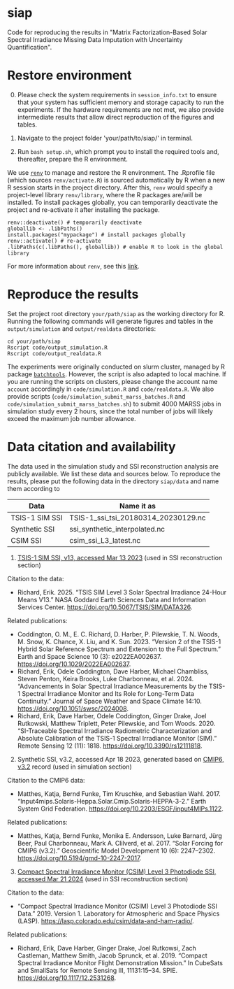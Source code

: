 # siap
Code for reproducing the results in "Matrix Factorization-Based Solar Spectral Irradiance Missing Data Imputation with Uncertainty Quantification".

# Restore environment

0. Please check the system requirements in `session_info.txt` to ensure that your system has sufficient memory and storage capacity to run the experiments. 
If the hardware requirements are not met, we also provide intermediate results that allow direct reproduction of the figures and tables.

1. Navigate to the project folder 'your/path/to/siap/' in terminal.

2. Run `bash setup.sh`, which prompt you to install the required tools and, thereafter, prepare the R environment. 

We use [`renv`](https://rstudio.github.io/renv/) to manage and restore the R environment. The .Rprofile file (which sources `renv/activate.R`) is sourced automatically by R when a new R session starts in the project directory.
After this, `renv` would specify a project-level library `renv/library`, where the R packages are/will be installed. 
To install packages globally, you can temporarily deactivate the project and re-activate it after installing the package. 
```
renv::deactivate() # temporarily deactivate
globallib <- .libPaths()
install.packages("mypackage") # install packages globally
renv::activate() # re-activate 
.libPaths(c(.libPaths(), globallib)) # enable R to look in the global library 
```
For more information about `renv`, see this [link](https://rstudio.github.io/renv/).

# Reproduce the results
Set the project root directory `your/path/siap` as the working directory for R.
Running the following commands will generate figures and tables in the `output/simulation` and `output/realdata` directories:
```
cd your/path/siap
Rscript code/output_simulation.R
Rscript code/output_realdata.R
```

The experiments were originally conducted on slurm cluster, managed by R package [`batchtools`](https://github.com/mlr-org/batchtools).
However, the script is also adapted to local machine. 
If you are running the scripts on clusters, please change the account name `account` accordingly in `code/simulation.R` and `code/realdata.R`. 
We also provide scripts (`code/simulation_submit_marss_batches.R` and `code/simulation_submit_marss_batches.sh`) to submit 4000 MARSS jobs in simulation study every 2 hours, since the total number of jobs will likely exceed the maximum job number allowance.

# Data citation and availability
The data used in the simulation study and SSI reconstruction analysis are publicly available. We list these data and sources below. To reproduce the results, please put the following data in the directory `siap/data` and name them according to

| Data           | Name it as |
| -------------- | ---------- |
| TSIS-1 SIM SSI | TSIS-1_ssi_tsi_20180314_20230129.nc |
| Synthetic SSI | ssi_synthetic_interpolated.nc |
| CSIM SSI | csim_ssi_L3_latest.nc |

1. [TSIS-1 SIM SSI, v13, accessed Mar 13 2023](https://disc.gsfc.nasa.gov/datacollection/TSIS_SSI_L3_24HR_13.html) (used in SSI reconstruction section)

  Citation to the data:
  - Richard, Erik. 2025. “TSIS SIM Level 3 Solar Spectral Irradiance 24-Hour Means V13.” NASA Goddard Earth Sciences Data and Information Services Center. https://doi.org/10.5067/TSIS/SIM/DATA326.

  Related publications:
  - Coddington, O. M., E. C. Richard, D. Harber, P. Pilewskie, T. N. Woods, M. Snow, K. Chance, X. Liu, and K. Sun. 2023. “Version 2 of the TSIS-1 Hybrid Solar Reference Spectrum and Extension to the Full Spectrum.” Earth and Space Science 10 (3): e2022EA002637. https://doi.org/10.1029/2022EA002637.
  - Richard, Erik, Odele Coddington, Dave Harber, Michael Chambliss, Steven Penton, Keira Brooks, Luke Charbonneau, et al. 2024. “Advancements in Solar Spectral Irradiance Measurements by the TSIS-1 Spectral Irradiance Monitor and Its Role for Long-Term Data Continuity.” Journal of Space Weather and Space Climate 14:10. https://doi.org/10.1051/swsc/2024008.
  - Richard, Erik, Dave Harber, Odele Coddington, Ginger Drake, Joel Rutkowski, Matthew Triplett, Peter Pilewskie, and Tom Woods. 2020. “SI-Traceable Spectral Irradiance Radiometric Characterization and Absolute Calibration of the TSIS-1 Spectral Irradiance Monitor (SIM).” Remote Sensing 12 (11): 1818. https://doi.org/10.3390/rs12111818.

2. Synthetic SSI, v3.2, accessed Apr 18 2023, generated based on [CMIP6, v3.2](https://doi.org/10.22033/ESGF/input4MIPs.1122) record (used in simulation section)

  Citation to the CMIP6 data:
  - Matthes, Katja, Bernd Funke, Tim Kruschke, and Sebastian Wahl. 2017. “Input4mips.Solaris-Heppa.Solar.Cmip.Solaris-HEPPA-3-2.” Earth System Grid Federation. https://doi.org/10.2203/ESGF/input4MIPs.1122.
  
  Related publications:
  - Matthes, Katja, Bernd Funke, Monika E. Andersson, Luke Barnard, Jürg Beer, Paul Charbonneau, Mark A. Clilverd, et al. 2017. “Solar Forcing for CMIP6 (v3.2).” Geoscientific Model Development 10 (6): 2247–2302. https://doi.org/10.5194/gmd-10-2247-2017.

3. [Compact Spectral Irradiance Monitor (CSIM) Level 3 Photodiode SSI, accessed Mar 21 2024](https://lasp.colorado.edu/csim/data-and-ham-radio/) (used in SSI reconstruction section)

  Citation to the data:
  - “Compact Spectral Irradiance Monitor (CSIM) Level 3 Photodiode SSI Data.” 2019. Version 1. Laboratory for Atmospheric and Space Physics (LASP). https://lasp.colorado.edu/csim/data-and-ham-radio/.
  
  Related publications:
  - Richard, Erik, Dave Harber, Ginger Drake, Joel Rutkowsi, Zach Castleman, Matthew Smith, Jacob Sprunck, et al. 2019. “Compact Spectral Irradiance Monitor Flight Demonstration Mission.” In CubeSats and SmallSats for Remote Sensing III, 11131:15–34. SPIE. https://doi.org/10.1117/12.2531268.

